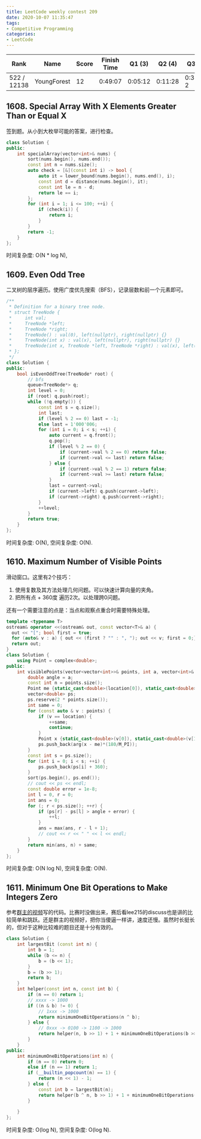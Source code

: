 ```yaml
---
title: LeetCode weekly contest 209
date: 2020-10-07 11:35:47
tags:
- Competitive Programming
categories:
- LeetCode
---
```


| Rank |	Name |	Score |	Finish Time | 	Q1 (3) |	Q2 (4) |	Q3 (5) |	Q4 (6)|
|--|--|--|--|--|--|--|--|
| 522 / 12138 | YoungForest | 12 | 0:49:07 | 0:05:12 | 0:11:28 | 0:39:07 2 | null |

## 1608. Special Array With X Elements Greater Than or Equal X

签到题。从小到大枚举可能的答案，进行检查。

```cpp
class Solution {
public:
    int specialArray(vector<int>& nums) {
        sort(nums.begin(), nums.end());
        const int n = nums.size();
        auto check = [&](const int i) -> bool {
            auto it = lower_bound(nums.begin(), nums.end(), i);
            const int d = distance(nums.begin(), it);
            const int le = n - d;
            return le == i;
        };
        for (int i = 1; i <= 100; ++i) {
            if (check(i)) {
                return i;
            }
        }
        return -1;
    }
};
```

时间复杂度: O(N * log N),


## 1609. Even Odd Tree

二叉树的层序遍历。使用广度优先搜索（BFS），记录层数和前一个元素即可。

```cpp
/**
 * Definition for a binary tree node.
 * struct TreeNode {
 *     int val;
 *     TreeNode *left;
 *     TreeNode *right;
 *     TreeNode() : val(0), left(nullptr), right(nullptr) {}
 *     TreeNode(int x) : val(x), left(nullptr), right(nullptr) {}
 *     TreeNode(int x, TreeNode *left, TreeNode *right) : val(x), left(left), right(right) {}
 * };
 */
class Solution {
public:
    bool isEvenOddTree(TreeNode* root) {
        // bfs
        queue<TreeNode*> q;
        int level = 0;
        if (root) q.push(root);
        while (!q.empty()) {
            const int s = q.size();
            int last;
            if (level % 2 == 0) last = -1;
            else last = 1'000'006;
            for (int i = 0; i < s; ++i) {
                auto current = q.front();
                q.pop();
                if (level % 2 == 0) {
                    if (current->val % 2 == 0) return false;
                    if (current->val <= last) return false;
                } else {
                    if (current->val % 2 == 1) return false;
                    if (current->val >= last) return false;
                }
                last = current->val;
                if (current->left) q.push(current->left);
                if (current->right) q.push(current->right);
            }
            ++level;
        }
        return true;
    }
};
```

时间复杂度: O(N),
空间复杂度: O(N).

## 1610. Maximum Number of Visible Points

滑动窗口。这里有2个技巧：
1. 使用复数及其方法处理几何问题。可以快速计算向量的夹角。
2. 把所有点 + 360度 遍历2次。以处理跨0问题。

还有一个需要注意的点是：当点和观察点重合时需要特殊处理。


```cpp
template <typename T>
ostream& operator <<(ostream& out, const vector<T>& a) {
  out << "["; bool first = true;
  for (auto& v : a) { out << (first ? "" : ", "); out << v; first = 0;} out << "]";
  return out;
}
class Solution {
    using Point = complex<double>;
public:
    int visiblePoints(vector<vector<int>>& points, int a, vector<int>& location) {
        double angle = a;
        const int n = points.size();
        Point me {static_cast<double>(location[0]), static_cast<double>(location[1])};
        vector<double> ps;
        ps.reserve(2 * points.size());
        int same = 0;
        for (const auto & v : points) {
            if (v == location) {
                ++same;
                continue;
            }
            Point x {static_cast<double>(v[0]), static_cast<double>(v[1])};
            ps.push_back(arg(x - me)*(180/M_PI));
        }
        const int s = ps.size();
        for (int i = 0; i < s; ++i) {
            ps.push_back(ps[i] + 360);
        }
        sort(ps.begin(), ps.end());
        // cout << ps << endl;
        const double error = 1e-8;
        int l = 0, r = 0;
        int ans = 0;
        for (; r < ps.size(); ++r) {
            if (ps[r] - ps[l] > angle + error) {
                ++l;
            }
            ans = max(ans, r - l + 1);
            // cout << r << " " << l << endl;
        }
        return min(ans, n) + same;
    }
};
```

时间复杂度: O(N log N),
空间复杂度: O(N).


## 1611. Minimum One Bit Operations to Make Integers Zero

参考[群主的视频](https://www.youtube.com/watch?v=8MdutrMAwY4)写的代码。比赛时没做出来，赛后看lee215的discuss也是讲的比较简单和跳跃。还是群主的视频好，把你当傻逼一样讲，速度还慢。虽然时长挺长的，但对于这种比较难的题目还是十分有效的。

```cpp
class Solution {
    int largestBit (const int n) {
        int b = 1;
        while (b <= n) {
            b = (b << 1);
        }
        b = (b >> 1);
        return b;
    }
    int helper(const int n, const int b) {
        if (n == 0) return 1;
        // xxxx -> 1000
        if ((n & b) != 0) {
            // 1xxx -> 1000
            return minimumOneBitOperations(n ^ b);
        } else {
            // 0xxx -> 0100 -> 1100 -> 1000
            return helper(n, b >> 1) + 1 + minimumOneBitOperations(b >> 1);
        }
    }
public:
    int minimumOneBitOperations(int n) {
        if (n == 0) return 0;
        else if (n == 1) return 1;
        if (__builtin_popcount(n) == 1) {
            return (n << 1) - 1;
        } else {
            const int b = largestBit(n);
            return helper(b ^ n, b >> 1) + 1 + minimumOneBitOperations(b >> 1);
        }
        
    }
};
```

时间复杂度: O(log N),
空间复杂度: O(log N).